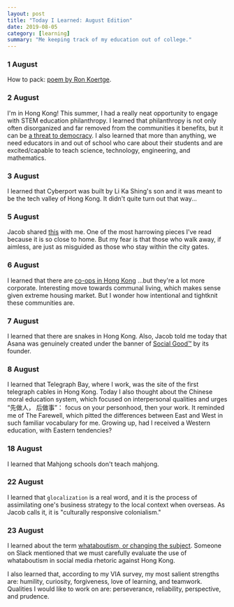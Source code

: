 ```yaml
---
layout: post
title: "Today I Learned: August Edition"
date: 2019-08-05
category: [learning]
summary: "Me keeping track of my education out of college."
---
```


### 1 August
How to pack: [poem by Ron Koertge](https://www.youtube.com/watch?v=KI2lsdXJQ40).

### 2 August
I'm in Hong Kong!
This summer, I had a really neat opportunity to engage with STEM education philanthropy. I learned that philanthropy is not only often disorganized and far removed from the communities it benefits, but it can be <a href="https://press.princeton.edu/titles/14186.html" target="\_blank">a threat to democracy</a>. I also learned that more than anything, we need educators in and out of school who care about their students and are excited/capable to teach science, technology, engineering, and mathematics.

### 3 August

I learned that Cyberport was built by Li Ka Shing's son and it was meant to be the tech valley of Hong Kong. It didn't quite turn out that way...

<!-- ### 4 August -->

<!-- Nicole asked me, "Why do you like Hong Kong?" I learned I need to reflect more often because I didn't know what to say for a solid ten seconds.  -->

### 5 August

Jacob shared <a href="http://learning.hccs.edu/faculty/emily.klotz/engl1302-3/readings/the-ones-who-walk-away-from-omelas-ursula-le-guin/view" target="\_blank">this</a> with me. One of the most harrowing pieces I've read because it is so close to home. But my fear is that those who walk away, if aimless, are just as misguided as those who stay within the city gates.

### 6 August

I learned that there are <a href="https://www.scmp.com/news/hong-kong/society/article/2187375/why-more-young-people-are-opting-co-living-spaces-hong-kong" target="\_blank">co-ops in Hong Kong</a> ...but they're a lot more corporate. Interesting move towards communal living, which makes sense given extreme housing market. But I wonder how intentional and tightknit these communities are.

### 7 August

I learned that there are snakes in Hong Kong.
Also, Jacob told me today that Asana was genuinely created under the banner of <a href="https://asana.com/company" target="\_blank">Social Good™</a> by its founder.

### 8 August

I learned that Telegraph Bay, where I work, was the site of the first telegraph cables in Hong Kong. Today I also thought about the Chinese moral education system, which focused on interpersonal qualities and urges “先做人， 后做事”： focus on your personhood, then your work. It reminded me of The Farewell, which pitted the differences between East and West in such familiar vocabulary for me. Growing up, had I received a Western education, with Eastern tendencies?

### 18 August

I learned that Mahjong schools don't teach mahjong.

### 22 August

I learned that `glocalization` is a real word, and it is the process of assimilating one's business strategy to the local context when overseas. As Jacob calls it, it is "culturally responsive colonialism."  

### 23 August

I learned about the term <a href="https://en.wikipedia.org/wiki/Whataboutism" target="\_blank">whataboutism, or changing the subject</a>. Someone on Slack mentioned that we must carefully evaluate the use of whataboutism in social media rhetoric against Hong Kong.

I also learned that, according to my VIA survey, my most salient strengths are: humility, curiosity, forgiveness, love of learning, and teamwork. Qualities I would like to work on are: perseverance, reliability, perspective, and prudence.  
